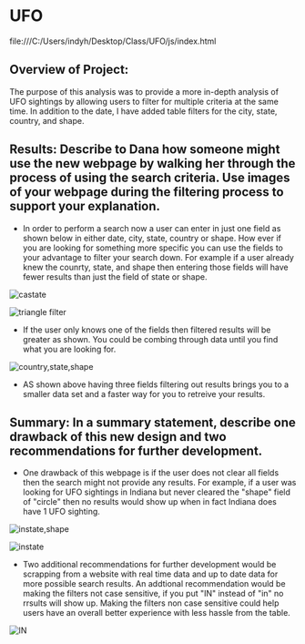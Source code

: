 # UFO
file:///C:/Users/indyh/Desktop/Class/UFO/js/index.html
## Overview of Project:
The purpose of this analysis was to provide a more in-depth analysis of UFO sightings by allowing users to filter for multiple criteria at the same time. In addition to the date, I have added table filters for the city, state, country, and shape.

## Results: Describe to Dana how someone might use the new webpage by walking her through the process of using the search criteria. Use images of your webpage during the filtering process to support your explanation.

* In order to perform a search now a user can enter in just one field as shown below in either date, city, state, country or shape. How ever if you are looking for something more specific you can use the fields to your advantage to filter your search down. For example if a user already knew the counrty, state, and shape then entering those fields will have fewer results than just the field of state or shape.



![castate](https://user-images.githubusercontent.com/93004710/158069981-fd3ced12-31aa-42ff-9f19-4dbe5a697cf9.png)




![triangle filter](https://user-images.githubusercontent.com/93004710/158069920-635e6517-6318-47d0-b558-5cd43d457245.png)



* If the user only knows one of the fields then filtered results will be greater as shown. You could be combing through data until you find what you are looking for.



![country,state,shape](https://user-images.githubusercontent.com/93004710/158070103-d12eb557-c48b-4186-aef1-1fc454268322.png)


* AS shown above having three fields filtering out results brings you to a smaller data set and a faster way for you to retreive your results.



## Summary: In a summary statement, describe one drawback of this new design and two recommendations for further development.

* One drawback of this webpage is if the user does not clear all fields then the search might not provide any results. For example, if a user was looking for UFO sightings in Indiana but never cleared the "shape" field of "circle" then no results would show up when in fact Indiana does have 1 UFO sighting.



![instate,shape](https://user-images.githubusercontent.com/93004710/158070231-a27e132d-a9d6-49c6-aea6-811f85525cd4.png)



![instate](https://user-images.githubusercontent.com/93004710/158070200-92492f1a-9d10-41b3-b65f-70204db2cd64.png)


* Two additional recommendations for further development would be scrapping from a website with real time data and up to date data for more possible search results. An addtional recommendation would be making the filters not case sensitive, if you put "IN" instead of "in" no rrsults will show up. Making the filters non case sensitive could help users have an overall better experience with less hassle from the table.



![IN](https://user-images.githubusercontent.com/93004710/158070345-14fb882a-ed41-4d52-845d-88ebf2e1d4c8.png)

